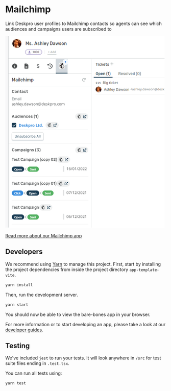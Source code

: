 Mailchimp
===

Link Deskpro user profiles to Mailchimp contacts so agents can see which audiences and campaigns users are subscribed to

![Mailchimp - Deskpro App](https://raw.githubusercontent.com/DeskproApps/mailchimp/master/docs/assets/mailchimp-screenshot-01.png)

[Read more about our Mailchimp app](https://www.deskpro.com/apps/mailchimp)

Developers
---

We recommend using [Yarn](https://yarnpkg.com/) to manage this project. First, start by installing the project
dependencies from inside the project directory `app-template-vite`.

```bash
yarn install
```

Then, run the development server.

```bash
yarn start
```

You should now be able to view the bare-bones app in your browser.

For more information or to start developing an app, please take a look at our [developer guides](https://support.deskpro.com/en/guides/developers/apps/apps-1/anatomy-of-an-app).

Testing
---

We've included `jest` to run your tests. It will look anywhere in `/src` for test suite files ending in `.test.tsx`.

You can run all tests using:

```bash
yarn test
```
